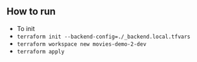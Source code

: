 ## How to run
- To init
 - `terraform init --backend-config=./_backend.local.tfvars`
 - `terraform workspace new movies-demo-2-dev`
 - `terraform apply`
